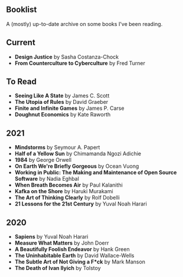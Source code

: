 ## Booklist
A (mostly) up-to-date archive on some books I've been reading.

## Current
* **Design Justice** by Sasha Costanza-Chock
* **From Counterculture to Cyberculture** by Fred Turner

## To Read
* **Seeing Like A State** by James C. Scott
* **The Utopia of Rules** by David Graeber
* **Finite and Infinite Games** by James P. Carse
* **Doughnut Economics** by Kate Raworth

## 2021
* **Mindstorms** by Seymour A. Papert
* **Half of a Yellow Sun** by Chimamanda Ngozi Adichie
* **1984** by George Orwell
* **On Earth We're Briefly Gorgeous** by Ocean Vuong
* **Working in Public: The Making and Maintenance of Open Source Software** by Nadia Eghbal
* **When Breath Becomes Air** by Paul Kalanithi
* **Kafka on the Shore** by Haruki Murakami
* **The Art of Thinking Clearly** by Rolf Dobelli
* **21 Lessons for the 21st Century** by Yuval Noah Harari

## 2020
* **Sapiens** by Yuval Noah Harari
* **Measure What Matters** by John Doerr
* **A Beautifully Foolish Endeavor** by Hank Green
* **The Uninhabitable Earth** by David Wallace-Wells
* **The Subtle Art of Not Giving a F*ck** by Mark Manson
* **The Death of Ivan Ilyich** by Tolstoy
